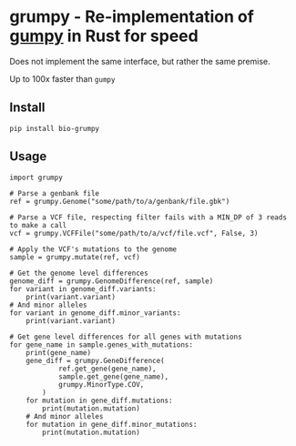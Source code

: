 # grumpy - Re-implementation of [gumpy](https://github.com/oxfordmmm/gumpy) in Rust for speed
Does not implement the same interface, but rather the same premise. 

Up to 100x faster than `gumpy`

## Install
```
pip install bio-grumpy
```

## Usage
```
import grumpy

# Parse a genbank file
ref = grumpy.Genome("some/path/to/a/genbank/file.gbk")

# Parse a VCF file, respecting filter fails with a MIN_DP of 3 reads to make a call
vcf = grumpy.VCFFile("some/path/to/a/vcf/file.vcf", False, 3)

# Apply the VCF's mutations to the genome
sample = grumpy.mutate(ref, vcf)

# Get the genome level differences
genome_diff = grumpy.GenomeDifference(ref, sample)
for variant in genome_diff.variants:
    print(variant.variant)
# And minor alleles
for variant in genome_diff.minor_variants:
    print(variant.variant)

# Get gene level differences for all genes with mutations
for gene_name in sample.genes_with_mutations:
    print(gene_name)
    gene_diff = grumpy.GeneDifference(
            ref.get_gene(gene_name),
            sample.get_gene(gene_name),
            grumpy.MinorType.COV,
        )
    for mutation in gene_diff.mutations:
        print(mutation.mutation)
    # And minor alleles
    for mutation in gene_diff.minor_mutations:
        print(mutation.mutation)
```